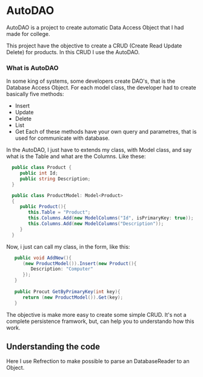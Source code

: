 # AutoDAO
AutoDAO is a project to create automatic Data Access Object that I had made for college.

This project have the objective to create a CRUD (Create Read Update Delete) for products. In this CRUD I use the AutoDAO.

### What is AutoDAO ###
In some king of systems, some developers create DAO's, that is the Database Access Object. For each model class, the developer had to create basically five methods:
   - Insert
   - Update
   - Delete
   - List
   - Get
Each of these methods have your own query and parametres, that is used for communicate with database.

In the AutoDAO, I just have to extends my class, with Model class, and say what is the Table and what are the Columns. Like these:

```csharp
  public class Product {
     public int Id;
     public string Description;
  }

  public class ProductModel: Model<Product> 
  {
     public Product(){
        this.Table = "Product";
        this.Columns.Add(new ModelColumns("Id", isPrimaryKey: true));
        this.Columns.Add(new ModelColumns("Description"));
     }
  }
  ```
  
  Now, i just can call my class, in the form, like this:
  
  ```csharp
     public void AddNew(){
        (new ProductModel()).Insert(new Product(){
           Description: "Computer"
        });
     }
     
     public Procut GetByPrimaryKey(int key){
        return (new ProductModel()).Get(key);
     }
  ```
The objective is make more easy to create some simple CRUD. It's not a complete persistence framwork, but, can help you to understando how this work.

## Understanding the code ##
Here I use Refrection to make possible to parse an DatabaseReader to an Object. 
